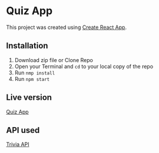 # Quiz App

This project was created using [Create React App](https://github.com/facebook/create-react-app).

## Installation

1. Download zip file or Clone Repo
2. Open your Terminal and `cd` to your local copy of the repo
3. Run `nmp install`
4. Run `npm start`

## Live version

[Quiz App](https://quiz-app-on-react.netlify.app)

## API used

[Trivia API](https://opentdb.com/api_config.php)
